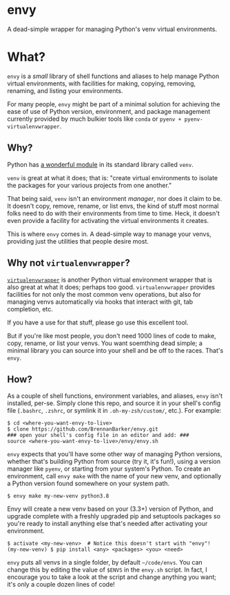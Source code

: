 # envy
A dead-simple wrapper for managing Python's venv virtual environments.

# What?
`envy` is a *small* library of shell functions and aliases to help manage
Python virtual environments, with facilities for making, copying, removing,
renaming, and listing your environments.

For many people, `envy` might be part of a minimal solution for achieving the
ease of use of Python version, environment, and package management currently
provided by much bulkier tools like `conda` or `pyenv +
pyenv-virtualenvwrapper`.

## Why?
Python has [a wonderful module](https://docs.python.org/3/library/venv.html) in
its standard library called `venv`.

`venv` is great at what it does; that is: "create virtual environments to
isolate the packages for your various projects from one another."

That being said, `venv` isn't an environment *manager*, nor does it claim to
be. It doesn't copy, remove, rename, or list envs, the kind of stuff most
normal folks need to do with their environments from time to time. Heck, it
doesn't even provide a facility for activating the virtual environments it
creates.

This is where `envy` comes in. A dead-simple way to manage your venvs,
providing just the utilities that people desire most.

## Why not `virtualenvwrapper`?
[`virtualenvwrapper`](https://virtualenvwrapper.readthedocs.io/en/latest/)
is another Python virtual environment wrapper that is also great at what it
does; perhaps too good. `virtualenvwrapper` provides facilities for not only
the most common venv operations, but also for managing venvs automatically via
hooks that interact with git, tab completion, etc.

If you have a use for that stuff, please go use this excellent tool.

But if you're like most people, you don't need 1000 lines of code to make,
copy, rename, or list your venvs. You want soemthing dead simple; a minimal
library you can source into your shell and be off to the races.  That's `envy`.

## How?
As a couple of shell functions, environment variables, and aliases, `envy`
isn't installed, per-se.  Simply clone this repo, and source it in your shell's
config file (`.bashrc`, `.zshrc`, or symlink it in `.oh-my-zsh/custom/`, etc.).
For example:

    $ cd <where-you-want-envy-to-live>
    $ clone https://github.com/BrennanBarker/envy.git
    ### open your shell's config file in an editor and add: ###
    source <where-you-want-envy-to-live>/envy/envy.sh

`envy` expects that you'll have some other way of managing Python versions,
whether that's building Python from source (try it, it's fun!), using a version
manager like `pyenv`, or starting from your system's Python.  To create an
environment, call `envy make` with the name of your new venv, and optionally a
Python version found somewhere on your system path.

    $ envy make my-new-venv python3.8

Envy will create a new venv based on your (3.3+) version of Python, and upgrade
complete with a freshly upgraded pip and setuptools packages so you're ready to
install anything else that's needed after activating your environment.

    $ activate <my-new-venv>  # Notice this doesn't start with "envy"!
    (my-new-venv) $ pip install <any> <packages> <you> <need>

`envy` puts all venvs in a single folder, by default `~/code/envs`. You can
change this by editing the value of `$ENVS` in the `envy.sh` script.  In fact,
I encourage you to take a look at the script and change anything you want; it's
only a couple dozen lines of code!
